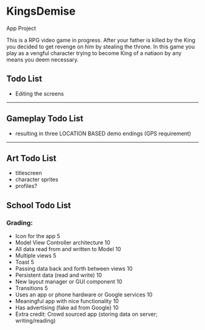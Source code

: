 # KingsDemise
App Project

This is a RPG video game in progress. After your father is killed by the King you decided to get revenge on him by stealing the throne. In this game you play as a vengful character trying to become King of a natiaon by any means you deem necessary.

## Todo List
* Editing the screens

____________________
## Gameplay Todo List

* resulting in three LOCATION BASED demo endings (GPS requirement)

____________________
## Art Todo List
* titlescreen 
* character sprites 
* profiles? 

## School Todo List
### Grading:
* Icon for the app 5
* Model View Controller architecture 10
* All data read from and written to Model 10
* Multiple views 5
* Toast 5
* Passing data back and forth between views 10
* Persistent data (read and write) 10
* New layout manager or GUI component 10
* Transitions 5
* Uses an app or phone hardware or Google services 10
* Meaningful app with nice functionality 10
* Has advertising (fake ad from Google) 10
* Extra credit: Crowd sourced app (storing data on server; writing/reading) 

